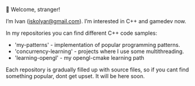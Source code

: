 👋 Welcome, stranger!

I’m Ivan (iskolyar@gmail.com). I’m interested in C++ and gamedev now.

In my repositories you can find different C++ code samples:
- 'my-patterns' - implementation of popular programming patterns.
- 'concurrency-learning' - projects where I use some multithreading.
- 'learning-opengl' - my opengl-cmake learning path 

Each repository is gradually filled up with source files, so if you cant find something popular, dont get upset. It will be here soon.

<!---
ivan-mitrich/ivan-mitrich is a ✨ special ✨ repository because its `README.md` (this file) appears on your GitHub profile.
You can click the Preview link to take a look at your changes.
--->
